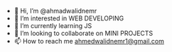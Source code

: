 - 👋 Hi, I’m @ahmadwalidnemr
- 👀 I’m interested in WEB DEVELOPING
- 🌱 I’m currently learning JS
- 💞️ I’m looking to collaborate on MINI PROJECTS
- 📫 How to reach me ahmedwalidnemr1@gmail.com


